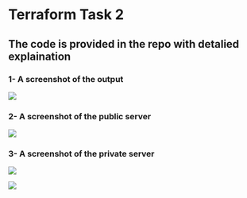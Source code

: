 # **Terraform Task 2**

## **The code is provided in the repo with detalied explaination**

### **1- A screenshot of the output**

![](https://github.com/abdulrahman102/Sprints_tasks/blob/master/terraform/terraform_2_/screenshots/1.png)


### **2- A screenshot of the public server**

![](https://github.com/abdulrahman102/Sprints_tasks/blob/master/terraform/terraform_2_/screenshots/2.png)


### **3- A screenshot of the private server**

![](https://github.com/abdulrahman102/Sprints_tasks/blob/master/terraform/terraform_2_/screenshots/3.png)

![](https://github.com/abdulrahman102/Sprints_tasks/blob/master/terraform/terraform_2_/screenshots/4.png)